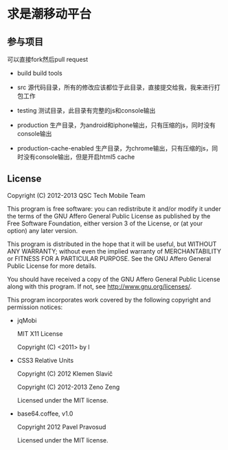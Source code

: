 # 求是潮移动平台

## 参与项目
可以直接fork然后pull request

- build
  build tools

- src
  源代码目录，所有的修改应该都位于此目录，直接提交给我，我来进行打包工作

- testing
  测试目录，此目录有完整的js和console输出

- production
  生产目录，为android和iphone输出，只有压缩的js，同时没有console输出

- production-cache-enabled
  生产目录，为chrome输出，只有压缩的js，同时没有console输出，但是开启html5 cache

## License
Copyright (C) 2012-2013 QSC Tech Mobile Team

This program is free software: you can redistribute it and/or modify
it under the terms of the GNU Affero General Public License as
published by the Free Software Foundation, either version 3 of the
License, or (at your option) any later version.

This program is distributed in the hope that it will be useful,
but WITHOUT ANY WARRANTY; without even the implied warranty of
MERCHANTABILITY or FITNESS FOR A PARTICULAR PURPOSE.  See the
GNU Affero General Public License for more details.

You should have received a copy of the GNU Affero General Public License
along with this program.  If not, see <http://www.gnu.org/licenses/>.

This program incorporates work covered by the following copyright and
permission notices:


- jqMobi

	MIT X11 License

	Copyright (C) <2011> by <Inte>l


- CSS3 Relative Units

	Copyright (C) 2012 Klemen Slavič

	Copyright (C) 2012-2013 Zeno Zeng

	Licensed under the MIT license.


- base64.coffee, v1.0

	Copyright 2012 Pavel Pravosud

	Licensed under the MIT license.
